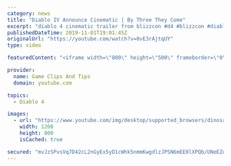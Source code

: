 ```yaml
---
category: news
title: "Diablo IV Announce Cinematic | By Three They Come"
excerpt: "diablo 4 cinematic trailer from blizzcon #d4 #blizzcon #diablo."
publishedDateTime: 2019-11-01T19:01:45Z
originalUrl: "https://youtube.com/watch?v=0vE3rAjtqUY"
type: video

featuredContent: "<iframe width=\"800\" height=\"500\" frameborder=\"0\" src=\"https://www.youtube.com/embed/0vE3rAjtqUY\" allow=\"accelerometer; autoplay; encrypted-media; gyroscope; picture-in-picture\" allowfullscreen></iframe>"

provider:
  name: Game Clips And Tips
  domain: youtube.com

topics:
  - Diablo 4

images:
  - url: "https://www.youtube.com/img/desktop/supported_browsers/dinosaur.png"
    width: 1200
    height: 800
    isCached: true

secured: "mvJzSPvsVq7D42cL2nGyEx5yD1cWhk5nmmKwgdlzJPSN6mEE0lXPQb/UNeEZo6u+iRoIoGLf0JClE1BnOcuvLwW9IRTlwi9B9UBY2RcIEEUA13f2tmIzGMPLjLIBob6z//WeRHtQ+yOhcDrizBqI3pfAmER1bPxEWC/e6KnvXwny2Es8OoilsFOOZj7H2bNcUV8ldsT+YY7dA0sypDJdw1VOBpO7bRy5ifXdvMFSLmJ6/3xeFFsSGRat/FKIm4F7WNVlOWpuYI1NmqSy/GtYZZH5pc2maL7vKq8Khw+oYJrxI1Mm1EM1p0YumfWvRQzlOISgFtsJe8JFKPP5uS9w9LT5OwdngbnRfDWTD6N/cl7QCeiy02zaJDsGzppyP2Lmg6Jvqn0AyHGbXOb/UBlDYw==;cICSCfIzMPAURA2pOeSd+A=="
---
```


